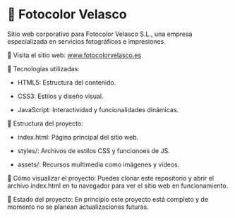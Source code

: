 # 📸 Fotocolor Velasco
Sitio web corporativo para Fotocolor Velasco S.L., una empresa especializada en servicios fotográficos e impresiones.

🔗 Visita el sitio web: www.fotocolorvelasco.es

🧰 Tecnologías utilizadas:
- HTML5: Estructura del contenido.

- CSS3: Estilos y diseño visual.

- JavaScript: Interactividad y funcionalidades dinámicas.

📁 Estructura del proyecto:
- index.html: Página principal del sitio web.

- styles/: Archivos de estilos CSS y funcionoes de JS.

- assets/: Recursos multimedia como imágenes y vídeos.

🚀 Cómo visualizar el proyecto:
Puedes clonar este repositorio y abrir el archivo index.html en tu navegador para ver el sitio web en funcionamiento.

📌 Estado del proyecto:
En principio este proyecto está completo y de momento no se planean actualizaciones futuras.
